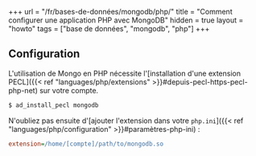+++
url = "/fr/bases-de-données/mongodb/php/"
title = "Comment configurer une application PHP avec MongoDB"
hidden = true
layout = "howto"
tags = ["base de données", "mongodb", "php"]
+++

## Configuration

L'utilisation de Mongo en PHP nécessite l'[installation d'une extension PECL]({{< ref "languages/php/extensions" >}}#depuis-pecl-https-pecl-php-net) sur votre compte.

```sh
$ ad_install_pecl mongodb
```

N'oubliez pas ensuite d'[ajouter l'extension dans votre `php.ini`]({{< ref "languages/php/configuration" >}}#paramètres-php-ini) :

```ini
extension=/home/[compte]/path/to/mongodb.so
```
